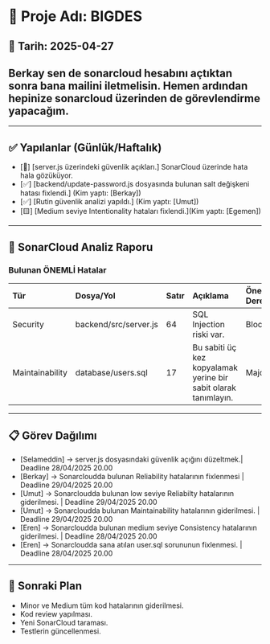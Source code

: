 # 📌 Proje Adı: BIGDES

## 📅 Tarih: 2025-04-27

## Berkay sen de sonarcloud hesabını açtıktan sonra bana mailini iletmelisin. Hemen ardından hepinize sonarcloud üzerinden de görevlendirme yapacağım.

---

## ✅ Yapılanlar (Günlük/Haftalık)

- [🛑] [server.js üzerindeki güvenlik açıkları.] SonarCloud üzerinde hata hala gözüküyor.
- [✅] [backend/update-password.js dosyasında bulunan salt değişkeni hatası fixlendi.] (Kim yaptı: [Berkay])
- [✅] [Rutin güvenlik analizi yapıldı.] (Kim yaptı: [Umut])
- [🟨] [Medium seviye Intentionality hataları fixlendi.](Kim yaptı: [Egemen]) 

---

## 🚨 SonarCloud Analiz Raporu

### Bulunan ÖNEMLİ Hatalar
| Tür | Dosya/Yol | Satır | Açıklama | Önem Derecesi |
|:---|:----------|:------|:---------|:--------------|
| Security | backend/src/server.js | 64 | SQL Injection riski var. | Blocker |
| Maintainability | database/users.sql | 17 | Bu sabiti üç kez kopyalamak yerine bir sabit olarak tanımlayın. | Major |

---

## 📋 Görev Dağılımı

- [Selameddin] → server.js dosyasındaki güvenlik açığını düzeltmek.| Deadline 28/04/2025 20.00
- [Berkay] → Sonarcloudda bulunan Reliability hatalarının fixlenmesi | Deadline 29/04/2025 20.00
- [Umut] → Sonarcloudda bulunan low seviye Reliabilty hatalarının giderilmesi. | Deadline 29/04/2025 20.00
- [Umut] → Sonarcloudda bulunan Maintainability hatalarının giderilmesi. | Deadline 29/04/2025 20.00
- [Eren] → Sonarcloudda bulunan medium seviye Consistency hatalarının giderilmesi. | Deadline 28/04/2025 20.00
- [Eren] → Sonarcloudda sana atılan user.sql sorununun fixlenmesi. | Deadline 28/04/2025 20.00
 
---

## 🎯 Sonraki Plan

- Minor ve Medium tüm kod hatalarının giderilmesi.
- Kod review yapılması.
- Yeni SonarCloud taraması.
- Testlerin güncellenmesi.
